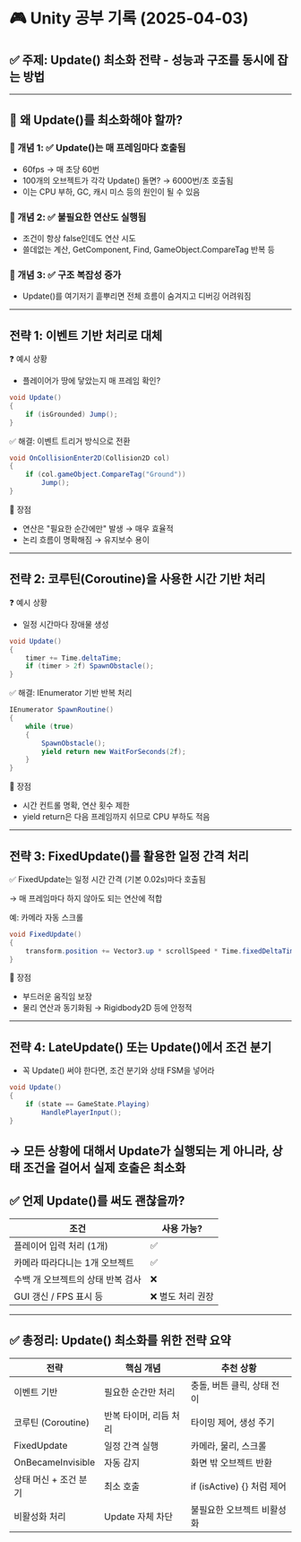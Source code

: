 # 🎮 Unity 공부 기록 (2025-04-03)

## ✅ 주제: Update() 최소화 전략 - 성능과 구조를 동시에 잡는 방법
---

## 🔸 왜 Update()를 최소화해야 할까?
### 🔹 개념 1: ✅ Update()는 매 프레임마다 호출됨
- 60fps → 매 초당 60번
- 100개의 오브젝트가 각각 Update() 돌면? → 6000번/초 호출됨
- 이는 CPU 부하, GC, 캐시 미스 등의 원인이 될 수 있음
### 🔹 개념 2: ✅ 불필요한 연산도 실행됨
- 조건이 항상 false인데도 연산 시도
- 쓸데없는 계산, GetComponent, Find, GameObject.CompareTag 반복 등
### 🔹 개념 3: ✅ 구조 복잡성 증가
- Update()를 여기저기 흩뿌리면 전체 흐름이 숨겨지고 디버깅 어려워짐
---

## 전략 1: 이벤트 기반 처리로 대체
❓ 예시 상황
- 플레이어가 땅에 닿았는지 매 프레임 확인?
```csharp
void Update()
{
    if (isGrounded) Jump();
}
```
✅ 해결: 이벤트 트리거 방식으로 전환
```csharp
void OnCollisionEnter2D(Collision2D col)
{
    if (col.gameObject.CompareTag("Ground"))
        Jump();
}
```
🎯 장점
- 연산은 "필요한 순간에만" 발생 → 매우 효율적
- 논리 흐름이 명확해짐 → 유지보수 용이
---
## 전략 2: 코루틴(Coroutine)을 사용한 시간 기반 처리
❓ 예시 상황
- 일정 시간마다 장애물 생성
```csharp
void Update()
{
    timer += Time.deltaTime;
    if (timer > 2f) SpawnObstacle();
}

```
✅ 해결: IEnumerator 기반 반복 처리
```csharp
IEnumerator SpawnRoutine()
{
    while (true)
    {
        SpawnObstacle();
        yield return new WaitForSeconds(2f);
    }
}
```
🎯 장점
- 시간 컨트롤 명확, 연산 횟수 제한
- yield return은 다음 프레임까지 쉬므로 CPU 부하도 적음
---
## 전략 3: FixedUpdate()를 활용한 일정 간격 처리
✅ FixedUpdate는 일정 시간 간격 (기본 0.02s)마다 호출됨

→ 매 프레임마다 하지 않아도 되는 연산에 적합

예: 카메라 자동 스크롤
```csharp
void FixedUpdate()
{
    transform.position += Vector3.up * scrollSpeed * Time.fixedDeltaTime;
}

```
🎯 장점
- 부드러운 움직임 보장
- 물리 연산과 동기화됨 → Rigidbody2D 등에 안정적
---
## 전략 4: LateUpdate() 또는 Update()에서 조건 분기
- 꼭 Update() 써야 한다면, 조건 분기와 상태 FSM을 넣어라
```csharp
void Update()
{
    if (state == GameState.Playing)
        HandlePlayerInput();
}

```
→ 모든 상황에 대해서 Update가 실행되는 게 아니라, 상태 조건을 걸어서 실제 호출은 최소화
---


## ✅ 언제 Update()를 써도 괜찮을까?

| 조건                           | 사용 가능?       |
|--------------------------------|------------------|
| 플레이어 입력 처리 (1개)       | ✅               |
| 카메라 따라다니는 1개 오브젝트 | ✅               |
| 수백 개 오브젝트의 상태 반복 검사 | ❌             |
| GUI 갱신 / FPS 표시 등         | ❌ 별도 처리 권장 |

---

## ✅ 총정리: Update() 최소화를 위한 전략 요약

| 전략                      | 핵심 개념             | 추천 상황                    |
|---------------------------|------------------------|------------------------------|
| 이벤트 기반               | 필요한 순간만 처리     | 충돌, 버튼 클릭, 상태 전이   |
| 코루틴 (Coroutine)        | 반복 타이머, 리듬 처리 | 타이밍 제어, 생성 주기       |
| FixedUpdate               | 일정 간격 실행         | 카메라, 물리, 스크롤         |
| OnBecameInvisible         | 자동 감지              | 화면 밖 오브젝트 반환        |
| 상태 머신 + 조건 분기     | 최소 호출              | if (isActive) {} 처럼 제어   |
| 비활성화 처리             | Update 자체 차단       | 불필요한 오브젝트 비활성화   |

